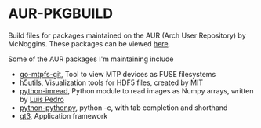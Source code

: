 AUR-PKGBUILD
==============
Build files for packages maintained on the AUR (Arch User Repository) by McNoggins. These packages can be viewed [here](https://aur.archlinux.org/packages/?SeB=m&K=McNoggins).

Some of the AUR packages I'm maintaining include

* [go-mtpfs-git](https://aur.archlinux.org/packages/go-mtpfs-git/), Tool to view MTP devices as FUSE filesystems
* [h5utils](https://aur.archlinux.org/packages/h5utils/), Visualization tools for HDF5 files, created by MIT
* [python-imread](https://aur.archlinux.org/packages/python-imread/), Python module to read images as Numpy arrays, written by [Luis Pedro](https://github.com/luispedro/imread)
* [python-pythonpy](https://aur.archlinux.org/packages/python-pythonpy/), python -c, with tab completion and shorthand
* [qt3](https://aur.archlinux.org/packages/qt3/), Application framework
